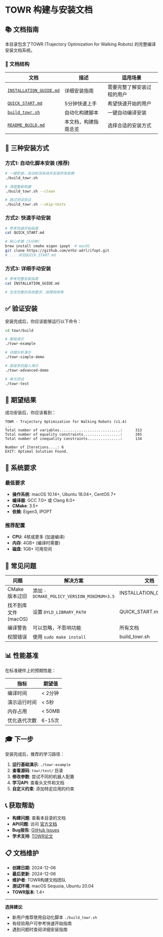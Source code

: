 # TOWR 构建与安装文档

## 📚 文档指南

本目录包含了TOWR (Trajectory Optimization for Walking Robots) 的完整编译安装文档系统。

### 📖 文档结构

| 文档 | 描述 | 适用场景 |
|------|------|----------|
| [`INSTALLATION_GUIDE.md`](./INSTALLATION_GUIDE.md) | 详细安装指南 | 需要完整了解安装过程的用户 |
| [`QUICK_START.md`](./QUICK_START.md) | 5分钟快速上手 | 希望快速开始的用户 |
| [`build_towr.sh`](./build_towr.sh) | 自动化构建脚本 | 一键自动编译安装 |
| [`README_BUILD.md`](./README_BUILD.md) | 本文档，构建指南总览 | 选择合适的安装方式 |

## 🚀 三种安装方式

### 方式1: 自动化脚本安装 (推荐)
```bash
# 一键安装，自动检测系统并安装所有依赖
./build_towr.sh

# 清理重新构建
./build_towr.sh --clean

# 跳过测试验证
./build_towr.sh --skip-tests
```

### 方式2: 快速手动安装
```bash
# 参考快速开始指南
cat QUICK_START.md

# 核心步骤 (5分钟)
brew install cmake eigen ipopt  # macOS
git clone https://github.com/ethz-adrl/ifopt.git
# ... 详见QUICK_START.md
```

### 方式3: 详细手动安装
```bash
# 参考完整安装指南
cat INSTALLATION_GUIDE.md

# 包含完整的系统要求、故障排除等
```

## ✅ 验证安装

安装完成后，你应该能够运行以下命令：

```bash
cd towr/build

# 基础演示
./towr-example

# 详细分析演示  
./towr-simple-demo

# 高级多机器人演示
./towr-advanced-demo

# 单元测试
./towr-test
```

## 🎯 期望结果

成功安装后，你应该看到：

```
TOWR - Trajectory Optimization for Walking Robots (v1.4)
...
Total number of variables............................:      313
Total number of equality constraints.................:      265
Total number of inequality constraints...............:      134

Number of Iterations....: 6
EXIT: Optimal Solution Found.
```

## 🔧 系统要求

### 最低要求
- **操作系统**: macOS 10.14+, Ubuntu 18.04+, CentOS 7+
- **编译器**: GCC 7.0+ 或 Clang 6.0+
- **CMake**: 3.5+
- **依赖**: Eigen3, IPOPT

### 推荐配置
- **CPU**: 4核或更多 (加速编译)
- **内存**: 4GB+ (编译时需要)
- **磁盘**: 1GB+ 可用空间

## 🐛 常见问题

| 问题 | 解决方案 | 文档 |
|------|----------|------|
| CMake版本过旧 | 添加 `-DCMAKE_POLICY_VERSION_MINIMUM=3.5` | INSTALLATION_GUIDE.md |
| 找不到库文件 (macOS) | 设置 `DYLD_LIBRARY_PATH` | QUICK_START.md |
| 编译警告 | 可以忽略，不影响功能 | 所有文档 |
| 权限错误 | 使用 `sudo make install` | build_towr.sh |

## 📊 性能基准

在标准硬件上的预期性能：

| 指标 | 期望值 |
|------|--------|
| 编译时间 | < 2分钟 |
| 演示运行时间 | < 5秒 |
| 内存占用 | < 50MB |
| 优化迭代次数 | 6-15次 |

## 🎓 下一步

安装完成后，推荐的学习路径：

1. **运行基础演示**: `./towr-example`
2. **查看源码**: `towr/test/` 目录
3. **修改参数**: 尝试不同的机器人配置
4. **学习API**: 查看头文件和文档
5. **自定义约束**: 添加特定应用的约束

## 📞 获取帮助

- **构建问题**: 查看本目录的文档
- **API问题**: 访问 [官方文档](http://docs.ros.org/kinetic/api/towr/html/)
- **Bug报告**: [GitHub Issues](https://github.com/ethz-adrl/towr/issues)
- **学术支持**: [TOWR论文](https://ieeexplore.ieee.org/document/8283570/)

## 📋 文档维护

- **创建日期**: 2024-12-06
- **最后更新**: 2024-12-06  
- **维护者**: TOWR构建文档团队
- **测试环境**: macOS Sequoia, Ubuntu 20.04
- **TOWR版本**: 1.4+

---

**选择建议**: 
- 新用户推荐使用自动化脚本 `./build_towr.sh`
- 有经验用户可参考快速开始指南
- 遇到问题时查阅详细安装指南 
